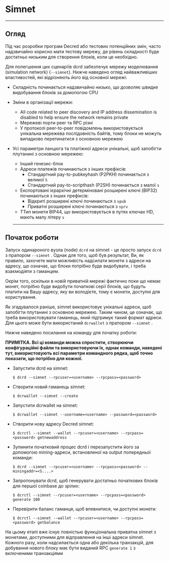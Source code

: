 # Simnet 

---

## Огляд 

Під час розробки програм Decred або тестових потенційних змін, часто надзвичайно корисно мати тестову мережу, де рівень складності буде достатньо низьким для створення блоків, коли це необхідно.

Для полегшення цих сценаріїв dcrd забезпечує мережу моделювання (simulation network) (`--simnet`).  Нижче наведено огляд найважливіших властивостей, які відрізняють його від основної мережі:

* Складність починається надзвичайно низько, що дозволяє швидке видобування блоків за домопогою CPU
* Зміни в організації мережи:
    * All code related to peer discovery and IP address dissemination is disabled to help ensure the network remains private
    * Мережеві порти peer та RPC різні
    * У протоколі peer-to-peer повідомлень використовується унікальна мережева послідовність байтів, тому блоки не можуть випадково перетинатися з основною мережею
* Усі параметри ланцюга та платіжної адреси унікальні, щоб запобігти плутанині з основною мережею:
    * Інший генезис-блок
    * Адреси платежів починаються з інших префіксів:
        * Стандартний pay-to-pubkeyhash (P2PKH) починається з великої `S`
        * Стандартний  pay-to-scripthash (P2SH) починається з малої `s`
    * Експортовані ієрархічні детерміновані розширені ключі (BIP32) починаються з інших префіксів:
        * Відкриті розширені ключі починаються з `spub`
        * Приватні розширені ключі починаються з `sprv`
    * TТип монети BIP44, що використовується в путях ключах HD, мають малу літеру  `s`

  ---

## Початок роботи 

Запуск одинароного вузла (node) `dcrd`  на simnet - це просто запуск `dcrd` з прапором `--simnet` .  Однак для того, щоб був результат, Ви, як правило, захочете мати можливість надсилати монети з адреси на адресу, що означає, що блоки потрібно буде видобувати, і треба взаємодіяти з гаманцем.

Окрім того, оскільки в новій приватній мережі фактично поки що немає монет, потрібно буде видобути початкові серії блоків, що будуть платити на Вашу адресу, яку ви володієте, тому є монети, доступні для користування.

Як згадувалося раніше, simnet використовує унікальні адреси, щоб запобігти плутанині з основною мережею. Таким чином, це означає, що треба використовувати гаманець, який підтримує такий формат адреси. Для цього може бути використаний `dcrwallet` з прапором `--simnet` .

Нижче наведено посилання на команду для початку роботи:

**ПРИМІТКА. Всі ці команди можна спростити, створюючи конфігураційні файли та використовуючи їх, однак команди, наведені тут, використовують всі параметри командного рядка, щоб точно показати, що потрібно для кожної.**

* Запустити dcrd на simnet:

    `$ dcrd --simnet --rpcuser=<username> --rpcpass=<password>`

* Створити новий гаманець simnet:

    `$ dcrwallet --simnet --create`

* Запустити dcrwallet на simnet:

    `$ dcrwallet --simnet --username=<username> --password=<password>`

* Створити нову адресу Decred simnet:

    `$ dcrctl --simnet --wallet --rpcuser=<username> --rpcpass=<password> getnewaddress`

* Зупинити початковий процес dcrd і перезапустити його за допомогою mining-адреси, встановленої на output попередньої команди:

    `$ dcrd --simnet --rpcuser=<username> --rpcpass=<password> --miningaddr=<S....>`

* Запропонувати dcrd, щоб генерувати достатньо початкових блоків для першої coinbase до зрілих:

    `$ dcrctl --simnet --rpcuser=<username> --rpcpass=<password> generate 100`

* Перевірити баланс гаманця, щоб впевнитися, чи доступні монети:

    `$ dcrctl --simnet --wallet --rpcuser=<username> --rpcpass=<password> getbalance`
  
На цьому етапі вже існує повністью функціональна приватна simnet з монетами, доступними для відправлення на інші адреси simnet. Кожного разу, коли надсилається одна або декілька транзакцій, для добування нового блоку має бути виданий RPC `generate 1` з включеними транзакціями
